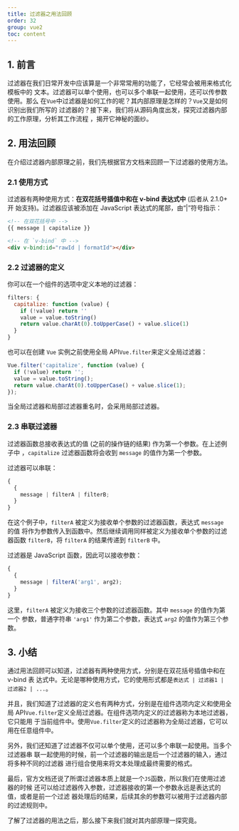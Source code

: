 ```yaml
---
title: 过滤器之用法回顾
order: 32
group: vue2
toc: content
---
```


## 1. 前言

过滤器在我们日常开发中应该算是一个非常常用的功能了，它经常会被用来格式化模板中的
文本。过滤器可以单个使用，也可以多个串联一起使用，还可以传参数使用。那么
在`Vue`中过滤器是如何工作的呢？其内部原理是怎样的？`Vue`又是如何识别出我们所写的
过滤器的？接下来，我们将从源码角度出发，探究过滤器内部的工作原理，分析其工作流程
，揭开它神秘的面纱。

## 2. 用法回顾

在介绍过滤器内部原理之前，我们先根据官方文档来回顾一下过滤器的使用方法。

### 2.1 使用方式

过滤器有两种使用方式：**在双花括号插值中和在 v-bind 表达式中** (后者从 2.1.0+ 开
始支持)。过滤器应该被添加在 JavaScript 表达式的尾部，由“|”符号指示：

```html
<!-- 在双花括号中 -->
{{ message | capitalize }}

<!-- 在 `v-bind` 中 -->
<div v-bind:id="rawId | formatId"></div>
```

### 2.2 过滤器的定义

你可以在一个组件的选项中定义本地的过滤器：

```javascript
filters: {
  capitalize: function (value) {
    if (!value) return ''
    value = value.toString()
    return value.charAt(0).toUpperCase() + value.slice(1)
  }
}
```

也可以在创建 `Vue` 实例之前使用全局 API`Vue.filter`来定义全局过滤器：

```javascript
Vue.filter('capitalize', function (value) {
  if (!value) return '';
  value = value.toString();
  return value.charAt(0).toUpperCase() + value.slice(1);
});
```

当全局过滤器和局部过滤器重名时，会采用局部过滤器。

### 2.3 串联过滤器

过滤器函数总接收表达式的值 (之前的操作链的结果) 作为第一个参数。在上述例子中
，`capitalize` 过滤器函数将会收到 `message` 的值作为第一个参数。

过滤器可以串联：

```javascript
{
  {
    message | filterA | filterB;
  }
}
```

在这个例子中，`filterA` 被定义为接收单个参数的过滤器函数，表达式 `message` 的值
将作为参数传入到函数中。然后继续调用同样被定义为接收单个参数的过滤器函数
`filterB`，将 `filterA` 的结果传递到 `filterB` 中。

过滤器是 JavaScript 函数，因此可以接收参数：

```javascript
{
  {
    message | filterA('arg1', arg2);
  }
}
```

这里，`filterA` 被定义为接收三个参数的过滤器函数。其中 `message` 的值作为第一个
参数，普通字符串 `'arg1'` 作为第二个参数，表达式 `arg2` 的值作为第三个参数。

## 3. 小结

通过用法回顾可以知道，过滤器有两种使用方式，分别是在双花括号插值中和在 v-bind 表
达式中。无论是哪种使用方式，它的使用形式都是`表达式 | 过滤器1 | 过滤器2 | ...`。

并且，我们知道了过滤器的定义也有两种方式，分别是在组件选项内定义和使用全局
API`Vue.filter`定义全局过滤器。在组件选项内定义的过滤器称为本地过滤器，它只能用
于当前组件中。使用`Vue.filter`定义的过滤器称为全局过滤器，它可以用在任意组件中。

另外，我们还知道了过滤器不仅可以单个使用，还可以多个串联一起使用。当多个过滤器串
联一起使用的时候，前一个过滤器的输出是后一个过滤器的输入，通过将多种不同的过滤器
进行组合使用来将文本处理成最终需要的格式。

最后，官方文档还说了所谓过滤器本质上就是一个`JS`函数，所以我们在使用过滤器的时候
还可以给过滤器传入参数，过滤器接收的第一个参数永远是表达式的值，或者是前一个过滤
器处理后的结果，后续其余的参数可以被用于过滤器内部的过滤规则中。

了解了过滤器的用法之后，那么接下来我们就对其内部原理一探究竟。
